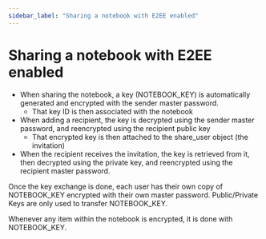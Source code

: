 ```yaml
---
sidebar_label: "Sharing a notebook with E2EE enabled"
---
```


# Sharing a notebook with E2EE enabled

- When sharing the notebook, a key (NOTEBOOK_KEY) is automatically generated and encrypted with the sender master password.
	- That key ID is then associated with the notebook
- When adding a recipient, the key is decrypted using the sender master password, and reencrypted using the recipient public key
	- That encrypted key is then attached to the share_user object (the invitation)
- When the recipient receives the invitation, the key is retrieved from it, then decrypted using the private key, and reencrypted using the recipient master password.

Once the key exchange is done, each user has their own copy of NOTEBOOK_KEY encrypted with their own master password. Public/Private Keys are only used to transfer NOTEBOOK_KEY.

Whenever any item within the notebook is encrypted, it is done with NOTEBOOK_KEY.